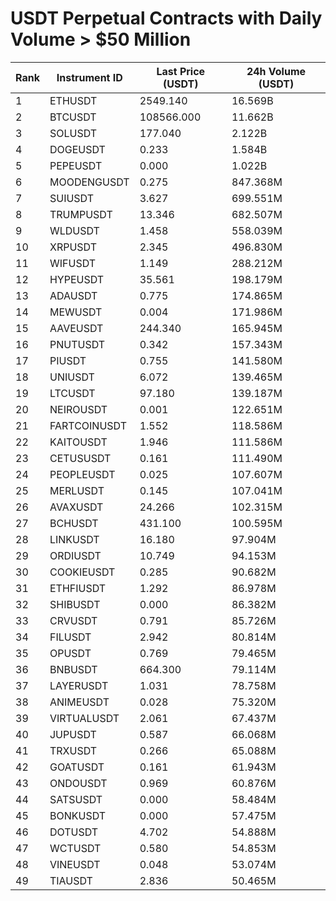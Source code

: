 # USDT Perpetual Contracts with Daily Volume > $50 Million

| Rank | Instrument ID | Last Price (USDT) | 24h Volume (USDT) |
|------|---------------|-------------------|-------------------|
| 1 | ETHUSDT | 2549.140 | 16.569B |
| 2 | BTCUSDT | 108566.000 | 11.662B |
| 3 | SOLUSDT | 177.040 | 2.122B |
| 4 | DOGEUSDT | 0.233 | 1.584B |
| 5 | PEPEUSDT | 0.000 | 1.022B |
| 6 | MOODENGUSDT | 0.275 | 847.368M |
| 7 | SUIUSDT | 3.627 | 699.551M |
| 8 | TRUMPUSDT | 13.346 | 682.507M |
| 9 | WLDUSDT | 1.458 | 558.039M |
| 10 | XRPUSDT | 2.345 | 496.830M |
| 11 | WIFUSDT | 1.149 | 288.212M |
| 12 | HYPEUSDT | 35.561 | 198.179M |
| 13 | ADAUSDT | 0.775 | 174.865M |
| 14 | MEWUSDT | 0.004 | 171.986M |
| 15 | AAVEUSDT | 244.340 | 165.945M |
| 16 | PNUTUSDT | 0.342 | 157.343M |
| 17 | PIUSDT | 0.755 | 141.580M |
| 18 | UNIUSDT | 6.072 | 139.465M |
| 19 | LTCUSDT | 97.180 | 139.187M |
| 20 | NEIROUSDT | 0.001 | 122.651M |
| 21 | FARTCOINUSDT | 1.552 | 118.586M |
| 22 | KAITOUSDT | 1.946 | 111.586M |
| 23 | CETUSUSDT | 0.161 | 111.490M |
| 24 | PEOPLEUSDT | 0.025 | 107.607M |
| 25 | MERLUSDT | 0.145 | 107.041M |
| 26 | AVAXUSDT | 24.266 | 102.315M |
| 27 | BCHUSDT | 431.100 | 100.595M |
| 28 | LINKUSDT | 16.180 | 97.904M |
| 29 | ORDIUSDT | 10.749 | 94.153M |
| 30 | COOKIEUSDT | 0.285 | 90.682M |
| 31 | ETHFIUSDT | 1.292 | 86.978M |
| 32 | SHIBUSDT | 0.000 | 86.382M |
| 33 | CRVUSDT | 0.791 | 85.726M |
| 34 | FILUSDT | 2.942 | 80.814M |
| 35 | OPUSDT | 0.769 | 79.465M |
| 36 | BNBUSDT | 664.300 | 79.114M |
| 37 | LAYERUSDT | 1.031 | 78.758M |
| 38 | ANIMEUSDT | 0.028 | 75.320M |
| 39 | VIRTUALUSDT | 2.061 | 67.437M |
| 40 | JUPUSDT | 0.587 | 66.068M |
| 41 | TRXUSDT | 0.266 | 65.088M |
| 42 | GOATUSDT | 0.161 | 61.943M |
| 43 | ONDOUSDT | 0.969 | 60.876M |
| 44 | SATSUSDT | 0.000 | 58.484M |
| 45 | BONKUSDT | 0.000 | 57.475M |
| 46 | DOTUSDT | 4.702 | 54.888M |
| 47 | WCTUSDT | 0.580 | 54.853M |
| 48 | VINEUSDT | 0.048 | 53.074M |
| 49 | TIAUSDT | 2.836 | 50.465M |

